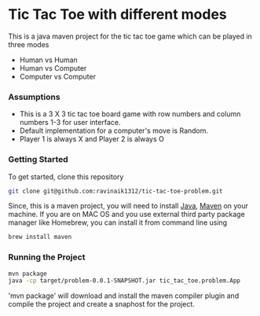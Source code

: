 # Tic Tac Toe with different modes
This is a java maven project for the tic tac toe game which can be played in three modes
* Human vs Human
* Human vs Computer
* Computer vs Computer

### Assumptions

* This is a 3 X 3 tic tac toe board game with row numbers and column numbers 1-3 for user interface. 
* Default implementation for a computer's move is Random.
* Player 1 is always X and Player 2 is always O

### Getting Started

To get started, clone this repository

```bash
git clone git@github.com:ravinaik1312/tic-tac-toe-problem.git
```

Since, this is a maven project, you will need to install [Java](https://java.com/en/download/help/mac_install.xml), [Maven](https://maven.apache.org/install.html) on your machine. If you are on MAC OS and you use external third party package manager like Homebrew, you can install it from command line using 

```bash
brew install maven
```

### Running the Project

```bash
mvn package
java -cp target/problem-0.0.1-SNAPSHOT.jar tic_tac_toe.problem.App
```

'mvn package' will download and install the maven compiler plugin and compile the project and create a snaphost for the project. 
